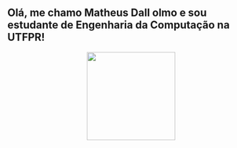 ## Olá, me chamo Matheus Dall olmo e sou estudante de Engenharia da Computação na UTFPR!
<div align="center">
  <a href="https://github.com/matheusdallolmo">
  <img height="180em" src="https://github-readme-stats.vercel.app/api?username=matheusdallolmo&show_icons=true&theme=github_dark&include_all_commits=true&count_private=true"/>
